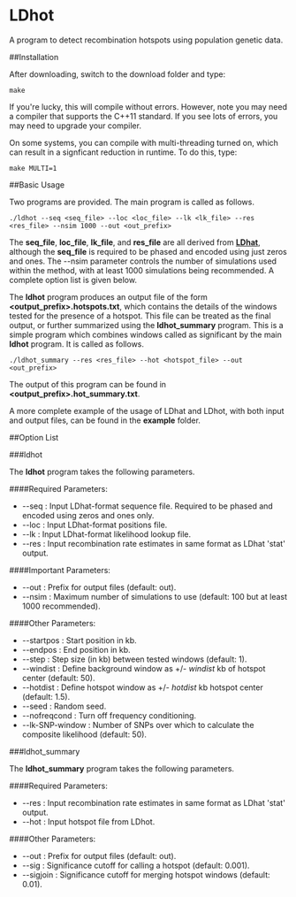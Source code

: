 LDhot
=====

A program to detect recombination hotspots using population genetic data.

##Installation

After downloading, switch to the download folder and type:
```
make
```

If you're lucky, this will compile without errors. However, note you may need a compiler that supports the C++11 standard. If you see lots of errors, you may need to upgrade your compiler.

On some systems, you can compile with multi-threading turned on, which can result in a signficant reduction in runtime. To do this, type:
```
make MULTI=1
```


##Basic Usage

Two programs are provided. The main program is called as follows.

```
./ldhot --seq <seq_file> --loc <loc_file> --lk <lk_file> --res <res_file> --nsim 1000 --out <out_prefix>
```

The **seq\_file**, **loc\_file**, **lk\_file**, and **res\_file** are all derived from [**LDhat**](http://ldhat.sourceforge.net/), although the **seq\_file** is required to be phased and encoded using just zeros and ones. The --nsim parameter controls the number of simulations used within the method, with at least 1000 simulations being recommended. A complete option list is given below. 

The **ldhot** program produces an output file of the form **\<output\_prefix\>.hotspots.txt**, which contains the details of the windows tested for the presence of a hotspot. 
This file can be treated as the final output, or further summarized using the **ldhot\_summary** program. This is a simple program which combines windows called as significant by the main **ldhot** program. It is called as follows.

```
./ldhot_summary --res <res_file> --hot <hotspot_file> --out <out_prefix>
```

The output of this program can be found in **\<output\_prefix\>.hot\_summary.txt**.

A more complete example of the usage of LDhat and LDhot, with both input and output files, can be found in the **example** folder.

##Option List

###ldhot

The **ldhot** program takes the following parameters.

####Required Parameters:
* --seq <filename> : Input LDhat-format sequence file. Required to be phased and encoded using zeros and ones only.
* --loc <filename> : Input LDhat-format positions file.
* --lk <filename>  : Input LDhat-format likelihood lookup file.
* --res <filename> : Input recombination rate estimates in same format as LDhat 'stat' output.

####Important Parameters:
* --out <prefix>   : Prefix for output files (default: out).
* --nsim <int>     : Maximum number of simulations to use (default: 100 but at least 1000 recommended).

####Other Parameters:
* --startpos <double>   : Start position in kb.
* --endpos <double>     : End position in kb.
* --step <double>       : Step size (in kb) between tested windows (default: 1).
* --windist <double>    : Define background window as +/- *windist* kb of hotspot center (default: 50).
* --hotdist <double>    : Define hotspot window as +/- *hotdist* kb hotspot center (default: 1.5).
* --seed <int>          : Random seed.
* --nofreqcond          : Turn off frequency conditioning.
* --lk-SNP-window <int> : Number of SNPs over which to calculate the composite likelihood (default: 50).

###ldhot_summary

The **ldhot_summary** program takes the following parameters.

####Required Parameters:
* --res <filename> : Input recombination rate estimates in same format as LDhat 'stat' output.
* --hot <filename> : Input hotspot file from LDhot.

####Other Parameters:
* --out <prefix>   : Prefix for output files (default: out).
* --sig <double>      : Significance cutoff for calling a hotspot (default: 0.001).
* --sigjoin <double>  : Significance cutoff for merging hotspot windows (default: 0.01).
